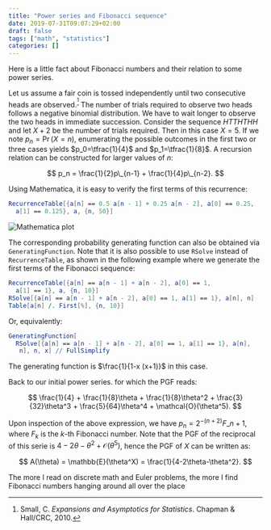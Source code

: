 ```yaml
---
title: "Power series and Fibonacci sequence"
date: 2019-07-31T09:07:29+02:00
draft: false
tags: ["math", "statistics"]
categories: []
---
```


Here is a little fact about Fibonacci numbers and their relation to some power series.

<!--more-->

Let us assume a fair coin is tossed independently until two consecutive heads are observed.<sup>[^1]</sup> The number of trials required to observe two heads follows a negative binomial distribution. We have to wait longer to observe the two heads in immediate succession. Consider the sequence $HTTHTHH$ and let $X+2$ be the number of trials required. Then in this case $X=5$. If we note $p_n=\Pr(X=n)$, enumerating the possible outcomes in the first two or three cases yields $p_0=\tfrac{1}{4}$ and $p_1=\tfrac{1}{8}$. A recursion relation can be constructed for larger values of $n$:

$$ p_n = \frac{1}{2}p\_{n-1} + \frac{1}{4}p\_{n-2}. $$

Using Mathematica, it is easy to verify the first terms of this recurrence:

```Mathematica
RecurrenceTable[{a[n] == 0.5 a[n - 1] + 0.25 a[n - 2], a[0] == 0.25,
  a[1] == 0.125}, a, {n, 50}]
```

![Mathematica plot](/img/x34e7A2rz.png)

The corresponding probability generating function can also be obtained via `GeneratingFunction`. Note that it is also possible to use `RSolve` instead of `RecurrenceTable`, as shown in the following example where we generate the first terms of the Fibonacci sequence:

```Mathematica
RecurrenceTable[{a[n] == a[n - 1] + a[n - 2], a[0] == 1,
  a[1] == 1}, a, {n, 10}]
RSolve[{a[n] == a[n - 1] + a[n - 2], a[0] == 1, a[1] == 1}, a[n], n]
Table[a[n] /. First[%], {n, 10}]
```

Or, equivalently:

```Mathematica
GeneratingFunction[
  RSolve[{a[n] == a[n - 1] + a[n - 2], a[0] == 1, a[1] == 1}, a[n],
   n], n, x] // FullSimplify
```

The generating function is $\frac{1}{1-x (x+1)}$ in this case.

Back to our initial power series. for which the PGF reads:

$$ \frac{1}{4} + \frac{1}{8}\theta + \frac{1}{8}\theta^2 + \frac{3}{32}\theta^3 + \frac{5}{64}\theta^4 + \mathcal{O}(\theta^5). $$

Upon inspection of the above expression, we have $p_n = 2^{-(n+2)}F\_{n+1}$, where $F_k$ is the $k$-th Fibonacci number. Note that the PGF of the reciprocal of this serie is $4-2\theta-\theta^2+\mathcal{O}(\theta^5)$, hence the PGF of $X$ can be written as:

$$ A(\theta) = \mathbb{E}(\theta^X) = \frac{1}{4-2\theta-\theta^2}. $$

The more I read on discrete math and Euler problems, the more I find Fibonacci numbers hanging around all over the place

[^1]: Small, C. _Expansions and Asymptotics for Statistics_. Chapman & Hall/CRC, 2010.
